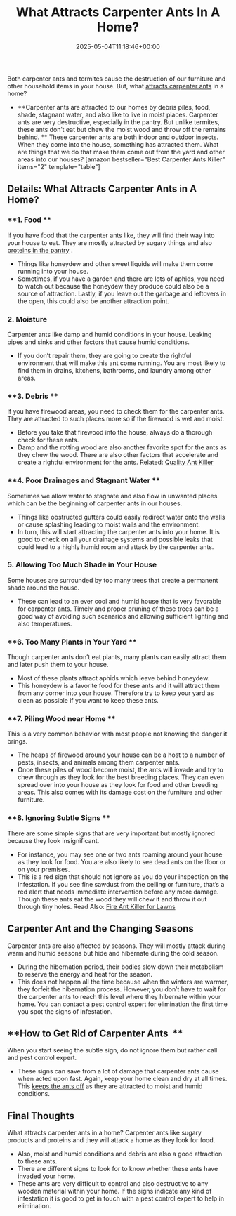﻿---
layout: post
title: What Attracts Carpenter Ants In A Home?
date: '2025-05-04T11:18:46+00:00'
categories:
- Ants
- Guide
tags: []
slug: /what-attracts-carpenter-ants-in-a-home/
lastmod: 2025-05-07T12:21:28+03:00
---

Both carpenter ants and termites cause the destruction of our furniture and other household items in your house. But, what
[attracts carpenter ants](https://pestpolicy.com/best-ant-traps/)
in a home?
- **Carpenter ants are attracted to our homes by debris piles, food, shade, stagnant water, and also like to live in moist places. Carpenter ants are very destructive, especially in the pantry. But unlike termites, these ants don’t eat but chew the moist wood and throw off the remains behind. **
These carpenter ants are both indoor and outdoor insects. When they come into the house, something has attracted them. What are things that we do that make them come out from the yard and other areas into our houses?
[amazon bestseller="Best Carpenter Ants Killer" items="2" template="table"]
## Details: What Attracts Carpenter Ants in A Home?
### **1. Food **
If you have food that the carpenter ants like, they will find their way into your house to eat. They are mostly attracted by sugary things and also
[proteins in the pantry](https://pestpolicy.com/what-causes-pantry-bugs/)
.
- Things like honeydew and other sweet liquids will make them come running into your house.
- Sometimes, if you have a garden and there are lots of aphids, you need to watch out because the honeydew they produce could also be a source of attraction.
Lastly, if you leave out the garbage and leftovers in the open, this could also be another attraction point.
### **2. Moisture**
Carpenter ants like damp and humid conditions in your house. Leaking pipes and sinks and other factors that cause humid conditions.
- If you don’t repair them, they are going to create the rightful environment that will make this ant come running.
You are most likely to find them in drains, kitchens, bathrooms, and laundry among other areas.
### **3. Debris **
If you have firewood areas, you need to check them for the carpenter ants. They are attracted to such places more so if the firewood is wet and moist.
- Before you take that firewood into the house, always do a thorough check for these ants.
- Damp and the rotting wood are also another favorite spot for the ants as they chew the wood.
There are also other factors that accelerate and create a rightful environment for the ants.
Related:
[Quality Ant Killer](https://pestpolicy.com/best-ant-killer/)
### **4. Poor Drainages and Stagnant Water **
Sometimes we allow water to stagnate and also flow in unwanted places which can be the beginning of carpenter ants in our houses.
- Things like obstructed gutters could easily redirect water onto the walls or cause splashing leading to moist walls and the environment.
- In turn, this will start attracting the carpenter ants into your home.
It is good to check on all your drainage systems and possible leaks that could lead to a highly humid room and attack by the carpenter ants.
### **5. Allowing Too Much Shade in Your House**
Some houses are surrounded by too many trees that create a permanent shade around the house.
- These can lead to an ever cool and humid house that is very favorable for carpenter ants.
Timely and proper pruning of these trees can be a good way of avoiding such scenarios and allowing sufficient lighting and also temperatures.
### **6. Too Many Plants in Your Yard **
Though carpenter ants don’t eat plants, many plants can easily attract them and later push them to your house.
- Most of these plants attract aphids which leave behind honeydew.
- This honeydew is a favorite food for these ants and it will attract them from any corner into your house.
Therefore try to keep your yard as clean as possible if you want to keep these ants.
### **7. Piling Wood near Home **
This is a very common behavior with most people not knowing the danger it brings.
- The heaps of firewood around your house can be a host to a number of pests, insects, and animals among them carpenter ants.
- Once these piles of wood become moist, the ants will invade and try to chew through as they look for the best breeding places.
They can even spread over into your house as they look for food and other breeding areas. This also comes with its damage cost on the furniture and other furniture.
### **8. Ignoring Subtle Signs **
There are some simple signs that are very important but mostly ignored because they look insignificant.
- For instance, you may see one or two ants roaming around your house as they look for food. You are also likely to see dead ants on the floor or on your premises.
- This is a red sign that should not ignore as you do your inspection on the infestation.
If you see fine sawdust from the ceiling or furniture, that’s a red alert that needs immediate intervention before any more damage. Though these ants eat the wood they will chew it and throw it out through tiny holes.
Read Also:
[Fire Ant Killer for Lawns](https://pestpolicy.com/best-fire-ant-killer-for-lawns/)
## Carpenter Ant and the Changing Seasons
Carpenter ants are also affected by seasons. They will mostly attack during warm and humid seasons but hide and hibernate during the cold season.
- During the hibernation period, their bodies slow down their metabolism to reserve the energy and heat for the season.
- This does not happen all the time because when the winters are warmer, they forfeit the hibernation process.
However, you don’t have to wait for the carpenter ants to reach this level where they hibernate within your home.
You can contact a pest control expert for elimination the first time you spot the signs of infestation.
## **How to Get Rid of Carpenter Ants  **
When you start seeing the subtle sign, do not ignore them but rather call and pest control expert.
- These signs can save from a lot of damage that carpenter ants cause when acted upon fast.
Again, keep your home clean and dry at all times. This
[keeps the ants off](https://pestpolicy.com/how-to-get-rid-of-sugar-ants/)
as they are attracted to moist and humid conditions.
## Final Thoughts
What attracts carpenter ants in a home? Carpenter ants like sugary products and proteins and they will attack a home as they look for food.
- Also, moist and humid conditions and debris are also a good attraction to these ants.
- There are different signs to look for to know whether these ants have invaded your home.
- These ants are very difficult to control and also destructive to any wooden material within your home.
If the signs indicate any kind of infestation it is good to get in touch with a pest control expert to help in elimination.